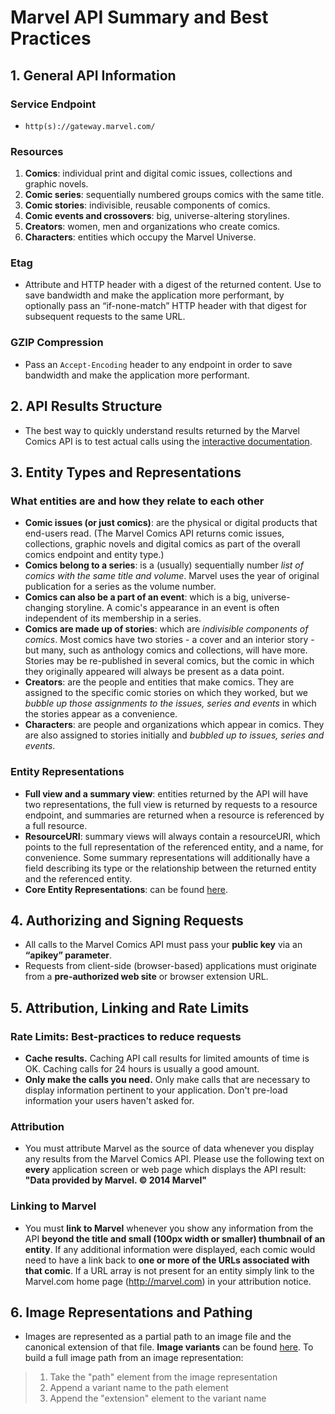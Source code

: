# Marvel API Summary and Best Practices #

## 1. General API Information ##

### Service Endpoint ###
* `http(s)://gateway.marvel.com/`

### Resources ###
1. __Comics__: individual print and digital comic issues, collections and graphic novels.
2. __Comic series__: sequentially numbered groups comics with the same title.
3. __Comic stories__: indivisible, reusable components of comics.
4. __Comic events and crossovers__: big, universe-altering storylines.
5. __Creators__: women, men and organizations who create comics.
6. __Characters__: entities which occupy the Marvel Universe.

### Etag ###
* Attribute and HTTP header with a digest of the returned content. Use to save bandwidth and make the application more performant, by optionally pass an “if-none-match” HTTP header with that digest for subsequent requests to the same URL.

### GZIP Compression ###
* Pass an `Accept-Encoding` header to any endpoint in order to save bandwidth and make the application more performant.

## 2. API Results Structure ##
* The best way to quickly understand results returned by the Marvel Comics API is to test actual calls using the [interactive documentation](https://developer.marvel.com/docs).

## 3. Entity Types and Representations ##

### What entities are and how they relate to each other ###
* __Comic issues (or just comics)__: are the physical or digital products that end-users read. (The Marvel Comics API returns comic issues, collections, graphic novels and digital comics as part of the overall comics endpoint and entity type.)
* __Comics belong to a series__: is a (usually) sequentially number *list of comics with the same title and volume*. Marvel uses the year of original publication for a series as the volume number.
* __Comics can also be a part of an event__: which is a big, universe-changing storyline. A comic's appearance in an event is often independent of its membership in a series.
* __Comics are made up of stories__: which are *indivisible components of comics*. Most comics have two stories - a cover and an interior story - but many, such as anthology comics and collections, will have more. Stories may be re-published in several comics, but the comic in which they originally appeared will always be present as a data point.
* __Creators__: are the people and entities that make comics. They are assigned to the specific comic stories on which they worked, but we *bubble up those assignments to the issues, series and events* in which the stories appear as a convenience.
* __Characters__: are people and organizations which appear in comics. They are also assigned to stories initially and *bubbled up to issues, series and events*.

### Entity Representations ###
* __Full view and a summary view__:  entities returned by the API will have two representations, the full view is returned by requests to a resource endpoint, and summaries are returned when a resource is referenced by a full resource.
* __ResourceURI__: summary views will always contain a resourceURI, which points to the full representation of the referenced entity, and a name, for convenience. Some summary representations will additionally have a field describing its type or the relationship between the returned entity and the referenced entity.
* __Core Entity Representations__: can be found [here](https://developer.marvel.com/documentation/entity_types).

## 4. Authorizing and Signing Requests ##
* All calls to the Marvel Comics API must pass your __public key__ via an __“apikey” parameter__.
* Requests from client-side (browser-based) applications must originate from a __pre-authorized web site__ or browser extension URL.

## 5. Attribution, Linking and Rate Limits ##

### Rate Limits: Best-practices to reduce requests ###
* __Cache results.__ Caching API call results for limited amounts of time is OK. Caching calls for 24 hours is usually a good amount.
* __Only make the calls you need.__ Only make calls that are necessary to display information pertinent to your application. Don't pre-load information your users haven't asked for.

### Attribution ###
* You must attribute Marvel as the source of data whenever you display any results from the Marvel Comics API. Please use the following text on __every__ application screen or web page which displays the API result: __"Data provided by Marvel. © 2014 Marvel"__

### Linking to Marvel ###
* You must __link to Marvel__ whenever you show any information from the API __beyond the title and small (100px width or smaller) thumbnail of an entity__. If any additional information were displayed, each comic would need to have a link back to __one or more of the URLs associated with that comic__. If a URL array is not present for an entity simply link to the Marvel.com home page (http://marvel.com) in your attribution notice.

## 6. Image Representations and Pathing ##
* Images are represented as a partial path to an image file and the canonical extension of that file. __Image variants__ can be found [here](https://developer.marvel.com/documentation/images). To build a full image path from an image representation:
> 1. Take the "path" element from the image representation
> 2. Append a variant name to the path element
> 3. Append the "extension" element to the variant name